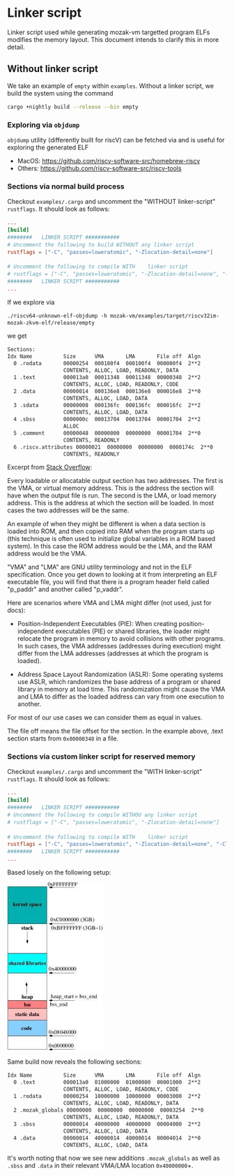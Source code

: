 # Linker script
Linker script used while generating mozak-vm targetted program ELFs modifies the memory layout.
This document intends to clarify this in more detail.

## Without linker script
We take an example of `empty` within `examples`. Without a linker script, we build the system using
the command 
```sh
cargo +nightly build --release --bin empty
```

### Exploring via `objdump`
`objdump` utility (differently built for riscV) can be fetched via and is useful for exploring the
generated ELF
- MacOS: https://github.com/riscv-software-src/homebrew-riscv
- Others: https://github.com/riscv-software-src/riscv-tools

### Sections via normal build process
Checkout `examples/.cargo` and uncomment the "WITHOUT linker-script" `rustflags`. It should look as follows:

```toml
...
[build]
########   LINKER SCRIPT ###########
# Uncomment the following to build WITHOUT any linker script
rustflags = ["-C", "passes=loweratomic", "-Zlocation-detail=none"]

# Uncomment the following to compile WITH    linker script
# rustflags = ["-C", "passes=loweratomic", "-Zlocation-detail=none", "-Clink-arg=-T./.cargo/riscv32im-mozak-zkvm.ld"]
########   LINKER SCRIPT ###########
...
```

If we explore via
```
./riscv64-unknown-elf-objdump -h mozak-vm/examples/target/riscv32im-mozak-zkvm-elf/release/empty
```

we get
```
Sections:
Idx Name          Size      VMA       LMA       File off  Algn
  0 .rodata       00000254  000100f4  000100f4  000000f4  2**2
                  CONTENTS, ALLOC, LOAD, READONLY, DATA
  1 .text         000013a0  00011348  00011348  00000348  2**2
                  CONTENTS, ALLOC, LOAD, READONLY, CODE
  2 .data         00000014  000136e8  000136e8  000016e8  2**0
                  CONTENTS, ALLOC, LOAD, DATA
  3 .sdata        00000008  000136fc  000136fc  000016fc  2**2
                  CONTENTS, ALLOC, LOAD, DATA
  4 .sbss         0000000c  00013704  00013704  00001704  2**2
                  ALLOC
  5 .comment      00000048  00000000  00000000  00001704  2**0
                  CONTENTS, READONLY
  6 .riscv.attributes 00000021  00000000  00000000  0000174c  2**0
                  CONTENTS, READONLY
```
Excerpt from [Stack Overflow](https://stackoverflow.com/questions/6218384/virtual-and-physical-addresses-of-sections-in-elf-files):

Every loadable or allocatable output section has two addresses. The first is the VMA, or virtual memory address. 
This is the address the section will have when the output file is run. 
The second is the LMA, or load memory address. This is the address at which the section will be loaded. In most cases the two addresses will be the same.

An example of when they might be different is when a data section is loaded into ROM, and then copied into RAM when the program starts up (this technique is often used to initialize global variables in a ROM based system). In this case the ROM address would be the LMA, and the RAM address would be the VMA.

"VMA" and "LMA" are GNU utility terminology and not in the ELF specification. Once you get down to looking at it from interpreting an ELF executable file, you will find that there is a program header field called "p_paddr" and another called "p_vaddr".

Here are scenarios where VMA and LMA might differ (not used, just for docs):

- Position-Independent Executables (PIE): When creating position-independent executables (PIE) or shared libraries, the loader might relocate the program in memory to avoid collisions with other programs. In such cases, the VMA addresses (addresses during execution) might differ from the LMA addresses (addresses at which the program is loaded).

- Address Space Layout Randomization (ASLR): Some operating systems use ASLR, which randomizes the base address of a program or shared library in memory at load time. This randomization might cause the VMA and LMA to differ as the loaded address can vary from one execution to another.

For most of our use cases we can consider them as equal in values.

The file off means the file offset for the section. In the example above, .text section starts from `0x00000348` in a file.

### Sections via custom linker script for reserved memory
Checkout `examples/.cargo` and uncomment the "WITH linker-script" `rustflags`. It should look as follows:

```toml
...
[build]
########   LINKER SCRIPT ###########
# Uncomment the following to compile WITHOU any linker script
# rustflags = ["-C", "passes=loweratomic", "-Zlocation-detail=none"]

# Uncomment the following to compile WITH    linker script
rustflags = ["-C", "passes=loweratomic", "-Zlocation-detail=none", "-Clink-arg=-T./.cargo/riscv32im-mozak-zkvm.ld"]
########   LINKER SCRIPT ###########
...
```
Based losely on the following setup:

![Memory layout](memory_layout.png)

Same build now reveals the following sections:
```
Idx Name          Size      VMA       LMA       File off  Algn
  0 .text         000013a0  01000000  01000000  00001000  2**2
                  CONTENTS, ALLOC, LOAD, READONLY, CODE
  1 .rodata       00000254  10000000  10000000  00003000  2**2
                  CONTENTS, ALLOC, LOAD, READONLY, DATA
  2 .mozak_globals 00000000  00000000  00000000  00003254  2**0
                  CONTENTS, ALLOC, LOAD, READONLY, DATA
  3 .sbss         00000014  40000000  40000000  00004000  2**2
                  CONTENTS, ALLOC, LOAD, DATA
  4 .data         00000014  40000014  40000014  00004014  2**0
                  CONTENTS, ALLOC, LOAD, DATA
```
It's worth noting that now we see new additions `.mozak_globals` as well as `.sbss` and `.data` in their relevant VMA/LMA location `0x40000000`+.
